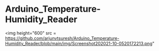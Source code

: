 # Arduino_Temperature-Humidity_Reader

<img height="600" src = https://github.com/arjunvtsuresh/Arduino_Temperature-Humidity_Reader/blob/main/img/Screenshot202021-10-0520172213.png"
